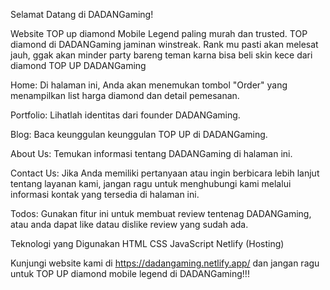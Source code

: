 Selamat Datang di DADANGaming!


Website TOP up diamond Mobile Legend paling murah dan trusted. TOP diamond di DADANGaming jaminan winstreak. Rank mu pasti akan melesat jauh, ggak akan minder party bareng teman karna bisa beli skin kece dari diamond TOP UP DADANGaming


Home: Di halaman ini, Anda akan menemukan tombol "Order" yang menampilkan list harga diamond dan detail pemesanan.

Portfolio: Lihatlah identitas dari founder DADANGaming.

Blog: Baca keunggulan keunggulan TOP UP di DADANGaming.

About Us: Temukan informasi tentang DADANGaming di halaman ini.

Contact Us: Jika Anda memiliki pertanyaan atau ingin berbicara lebih lanjut tentang layanan kami, jangan ragu untuk menghubungi kami melalui informasi kontak yang tersedia di halaman ini.

Todos: Gunakan fitur ini untuk membuat review tentenag DADANGaming, atau anda dapat like datau dislike review yang sudah ada.

Teknologi yang Digunakan HTML CSS JavaScript Netlify (Hosting)

Kunjungi website kami di https://dadangaming.netlify.app/ dan jangan ragu untuk TOP UP diamond mobile legend di DADANGaming!!!
